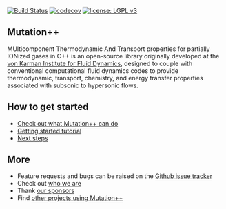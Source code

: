 <a id="top"></a>

[![Build Status](https://travis-ci.org/mutationpp/Mutationpp.svg?branch=master)](https://travis-ci.org/mutationpp/Mutationpp)
[![codecov](https://codecov.io/gh/mutationpp/Mutationpp/branch/master/graph/badge.svg)](https://codecov.io/gh/mutationpp/Mutationpp)
[![license: LGPL v3](https://img.shields.io/badge/License-LGPL%20v3-blue.svg)](https://www.gnu.org/licenses/lgpl-3.0)

## Mutation++

MUlticomponent Thermodynamic And Transport properties for partially IONized gases in C++ is an open-source library originally developed at the [von Karman Institute for Fluid Dynamics](https://vki.ac.be), designed to couple with conventional computational fluid dynamics codes to provide thermodynamic, transport, chemistry, and energy transfer properties associated with subsonic to hypersonic flows.

## How to get started
* [Check out what Mutation++ can do](docs/capabilities.md#top)
* [Getting started tutorial](docs/getting-started.md#top)
* [Next steps](docs/Readme.md#top)

## More
* Feature requests and bugs can be raised on the [Github issue tracker](https://github.com/mutationpp/Mutationpp/issues)
* Check out [who we are](docs/contributors.md#top)
* Thank [our sponsors](docs/funding.md#top)
* Find [other projects using Mutation++](docs/users.md#top)